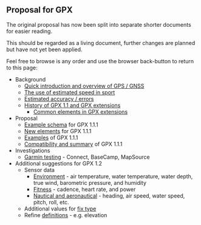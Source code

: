 ## Proposal for GPX

The original proposal has now been split into separate shorter documents for easier reading.

This should be regarded as a living document, further changes are planned but have not yet been applied.

Feel free to browse is any order and use the browser back-button to return to this page:

- Background
  - [Quick introduction and overview of GPS / GNSS](intro.md)
  - [The use of estimated speed in sport](speed.md)
  - [Estimated accuracy / errors](estimates.md)
  - [History of GPX 1.1 and GPX extensions](history.md)
    - [Common elements in GPX extensions](../extensions.md)
- Proposal
  - [Example schema](enhancements.md) for GPX 1.1.1
  - [New elements](elements.md) for GPX 1.1.1
  - [Examples](examples.md) of GPX 1.1.1
  - [Compatibility and summary](summary.md) of GPX 1.1.1
- Investigations
  - [Garmin testing](garmin.md) - Connect, BaseCamp, MapSource
- Additional suggestions for GPX 1.2
  - Sensor data
    - [Environment](environment.md) - air temperature, water temperature, water depth, true wind, barometric pressure, and humidity
    - [Fitness](fitness.md) - cadence, heart rate, and power
    - [Nautical and aeronautical](nautical.md) - heading, air speed, water speed, pitch, roll, etc.
  - Additional values for [fix type](fix-type.md)
  - Refine [definitions](definitions.md) - e.g. elevation
